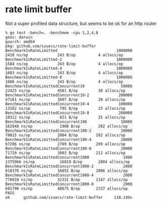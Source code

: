 # rate limit buffer

Not a super profiled data structure, but seems to be ok for an http router

    % go test -bench=. -benchmem -cpu 1,2,4,8
    goos: darwin
    goarch: amd64
    pkg: github.com/szuecs/rate-limit-buffer
    BenchmarkIsRateLimitted                          1000000              2410 ns/op             243 B/op          4 allocs/op
    BenchmarkIsRateLimitted-2                        1000000              1584 ns/op             243 B/op          4 allocs/op
    BenchmarkIsRateLimitted-4                        1000000              1603 ns/op             243 B/op          4 allocs/op
    BenchmarkIsRateLimitted-8                        1000000              1606 ns/op             243 B/op          4 allocs/op
    BenchmarkIsRateLimittedConcurrent10                50000             22425 ns/op            4581 B/op         38 allocs/op
    BenchmarkIsRateLimittedConcurrent10-2             200000             47161 ns/op            3607 B/op         28 allocs/op
    BenchmarkIsRateLimittedConcurrent10-4             100000             13162 ns/op             795 B/op         25 allocs/op
    BenchmarkIsRateLimittedConcurrent10-8             200000             10312 ns/op             821 B/op         25 allocs/op
    BenchmarkIsRateLimittedConcurrent100               10000            162948 ns/op            1988 B/op        202 allocs/op
    BenchmarkIsRateLimittedConcurrent100-2             20000             78815 ns/op            2004 B/op        202 allocs/op
    BenchmarkIsRateLimittedConcurrent100-4             20000             67206 ns/op            2709 B/op        209 allocs/op
    BenchmarkIsRateLimittedConcurrent100-8             20000             71729 ns/op            3003 B/op        212 allocs/op
    BenchmarkIsRateLimittedConcurrent1000               1000           1375966 ns/op           16819 B/op       2004 allocs/op
    BenchmarkIsRateLimittedConcurrent1000-2             2000            818376 ns/op           16855 B/op       2006 allocs/op
    BenchmarkIsRateLimittedConcurrent1000-4             2000            776018 ns/op           32331 B/op       2167 allocs/op
    BenchmarkIsRateLimittedConcurrent1000-8             2000            681790 ns/op           48675 B/op       2337 allocs/op
    PASS
    ok      github.com/szuecs/rate-limit-buffer     118.149s
